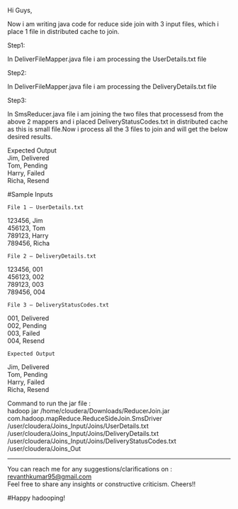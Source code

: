 Hi Guys,

Now i am writing java code for reduce side join with 3 input files, which i place 1 file in distributed cache to join.

Step1:

In DeliverFileMapper.java file i am processing the UserDetails.txt file

Step2:

In DeliverFileMapper.java file i am processing the DeliveryDetails.txt file

Step3:

In SmsReducer.java file i am joining the two files that processesd from the above 2 mappers and i placed DeliveryStatusCodes.txt in distributed cache as this is small file.Now i process all the 3 files to join and will get the below desired results.

   Expected Output                                     
Jim, Delivered                                                          
Tom, Pending                                                       
Harry, Failed                              
Richa, Resend                                      

  #Sample Inputs    

    File 1 – UserDetails.txt             
123456, Jim     
456123, Tom    
789123, Harry     
789456, Richa      

    File 2 – DeliveryDetails.txt
123456, 001   
456123, 002    
789123, 003    
789456, 004    

    File 3 – DeliveryStatusCodes.txt
001, Delivered  
002, Pending   
003, Failed   
004, Resend   

    Expected Output
Jim, Delivered   
Tom, Pending   
Harry, Failed   
Richa, Resend   

Command to run the jar file :     
hadoop jar /home/cloudera/Downloads/ReducerJoin.jar com.hadoop.mapReduce.ReduceSideJoin.SmsDriver /user/cloudera/Joins_Input/Joins/UserDetails.txt /user/cloudera/Joins_Input/Joins/DeliveryDetails.txt /user/cloudera/Joins_Input/Joins/DeliveryStatusCodes.txt /user/cloudera/Joins_Out

----------------------------------------------------------------------------------------------------------------------------
You can reach me for any suggestions/clarifications on : revanthkumar95@gmail.com      
Feel free to share any insights or constructive criticism. Cheers!!

#Happy hadooping!



